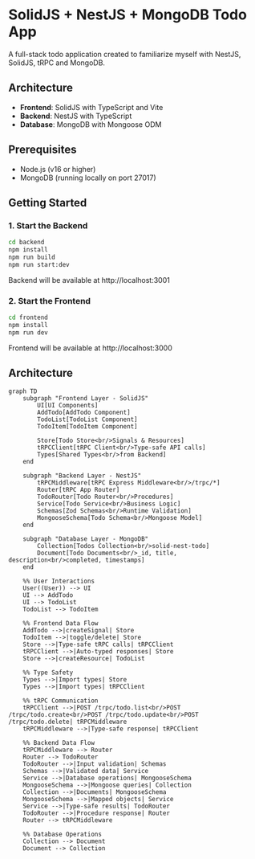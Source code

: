 # SolidJS + NestJS + MongoDB Todo App

A full-stack todo application created to familiarize myself with NestJS, SolidJS, tRPC and MongoDB.

## Architecture

- **Frontend**: SolidJS with TypeScript and Vite
- **Backend**: NestJS with TypeScript
- **Database**: MongoDB with Mongoose ODM

## Prerequisites

- Node.js (v16 or higher)
- MongoDB (running locally on port 27017)

## Getting Started

### 1. Start the Backend

```bash
cd backend
npm install
npm run build
npm run start:dev
```

Backend will be available at http://localhost:3001

### 2. Start the Frontend

```bash
cd frontend
npm install
npm run dev
```

Frontend will be available at http://localhost:3000
## Architecture

```mermaid
graph TD
    subgraph "Frontend Layer - SolidJS"
        UI[UI Components]
        AddTodo[AddTodo Component]
        TodoList[TodoList Component]
        TodoItem[TodoItem Component]
        
        Store[Todo Store<br/>Signals & Resources]
        tRPCClient[tRPC Client<br/>Type-safe API calls]
        Types[Shared Types<br/>from Backend]
    end
    
    subgraph "Backend Layer - NestJS"
        tRPCMiddleware[tRPC Express Middleware<br/>/trpc/*]
        Router[tRPC App Router]
        TodoRouter[Todo Router<br/>Procedures]
        Service[Todo Service<br/>Business Logic]
        Schemas[Zod Schemas<br/>Runtime Validation]
        MongooseSchema[Todo Schema<br/>Mongoose Model]
    end
    
    subgraph "Database Layer - MongoDB"
        Collection[Todos Collection<br/>solid-nest-todo]
        Document[Todo Documents<br/>_id, title, description<br/>completed, timestamps]
    end
    
    %% User Interactions
    User((User)) --> UI
    UI --> AddTodo
    UI --> TodoList
    TodoList --> TodoItem
    
    %% Frontend Data Flow
    AddTodo -->|createSignal| Store
    TodoItem -->|toggle/delete| Store
    Store -->|Type-safe tRPC calls| tRPCClient
    tRPCClient -->|Auto-typed responses| Store
    Store -->|createResource| TodoList
    
    %% Type Safety
    Types -->|Import types| Store
    Types -->|Import types| tRPCClient
    
    %% tRPC Communication
    tRPCClient -->|POST /trpc/todo.list<br/>POST /trpc/todo.create<br/>POST /trpc/todo.update<br/>POST /trpc/todo.delete| tRPCMiddleware
    tRPCMiddleware -->|Type-safe response| tRPCClient
    
    %% Backend Data Flow
    tRPCMiddleware --> Router
    Router --> TodoRouter
    TodoRouter -->|Input validation| Schemas
    Schemas -->|Validated data| Service
    Service -->|Database operations| MongooseSchema
    MongooseSchema -->|Mongoose queries| Collection
    Collection -->|Documents| MongooseSchema
    MongooseSchema -->|Mapped objects| Service
    Service -->|Type-safe results| TodoRouter
    TodoRouter -->|Procedure response| Router
    Router --> tRPCMiddleware
    
    %% Database Operations
    Collection --> Document
    Document --> Collection
```